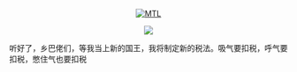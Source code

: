 <div id="title" align=center>
  
 [![MTL](https://img.shields.io/badge/%E9%A1%B9%E7%9B%AE-MTL-yello)](https://github.com/neverforward/MTL)

 ![](https://img.shields.io/badge/爱好-吃屎-red)
</div>

听好了，乡巴佬们，等我当上新的国王，我将制定新的税法。吸气要扣税，呼气要扣税，憋住气也要扣税
